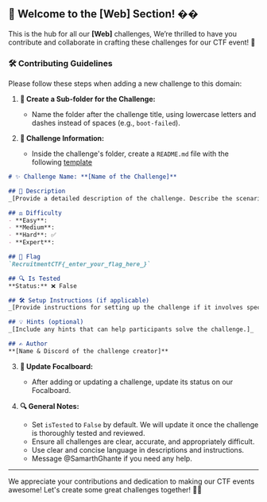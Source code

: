 ## 🎉 Welcome to the **[Web]** Section! ��

This is the hub for all our **[Web]** challenges, We’re thrilled to have you contribute and collaborate in crafting these challenges for our CTF event! 🚀

### 🛠️ Contributing Guidelines

Please follow these steps when adding a new challenge to this domain:

1. **📂 Create a Sub-folder for the Challenge:**
   - Name the folder after the challenge title, using lowercase letters and dashes instead of spaces (e.g., `boot-failed`).

2. **📝 Challenge Information:**
   - Inside the challenge's folder, create a `README.md` file with the following [template](../templates/challenge-template.md)

```markdown
# ✨ Challenge Name: **[Name of the Challenge]**

## 📜 Description
_[Provide a detailed description of the challenge. Describe the scenario, objective, and any relevant background information.]_

## ⚖️ Difficulty
- **Easy**: 
- **Medium**: 
- **Hard**: ✅
- **Expert**: 

## 🚩 Flag
`RecruitmentCTF{_enter_your_flag_here_}`

## 🔍 Is Tested
**Status:** ❌ False

## 🛠️ Setup Instructions (if applicable)
_[Provide instructions for setting up the challenge if it involves specific configurations, environments, or files. Include details about any dependencies or tools needed.]_

## 💡 Hints (optional)
_[Include any hints that can help participants solve the challenge.]_

## ✍️ Author
**[Name & Discord of the challenge creator]**
```

3. **📝 Update Focalboard:**
   - After adding or updating a challenge, update its status on our Focalboard.

4. **🔍 General Notes:**
   - Set `isTested` to `False` by default. We will update it once the challenge is thoroughly tested and reviewed.
   - Ensure all challenges are clear, accurate, and appropriately difficult.
   - Use clear and concise language in descriptions and instructions.
   - Message @SamarthGhante if you need any help.

---

We appreciate your contributions and dedication to making our CTF events awesome! Let's create some great challenges together! 🎨✨
